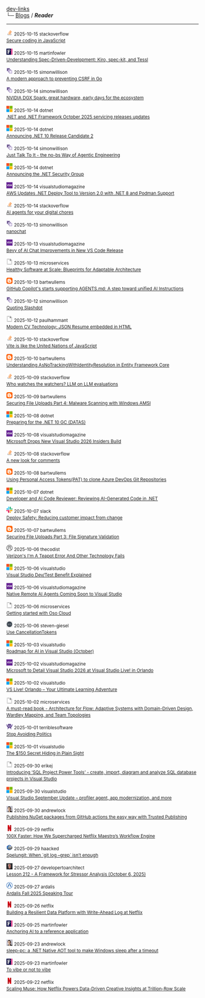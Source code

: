
[dev-links](https://github.com/jurakovic/dev-links/blob/master/README.md#content)  
└─ [Blogs](https://github.com/jurakovic/dev-links/blob/master/README.md#blogs) / ***Reader***  

* * *

![icon](https://raw.githubusercontent.com/jurakovic/dev-links/refs/heads/master/favicons/stackoverflow.png) <small>2025-10-15 stackoverflow</small>  
<small>[Secure coding in JavaScript](https://stackoverflow.blog/2025/10/15/secure-coding-in-javascript/)</small>

![icon](https://raw.githubusercontent.com/jurakovic/dev-links/refs/heads/master/favicons/martinfowler.png) <small>2025-10-15 martinfowler</small>  
<small>[Understanding Spec-Driven-Development: Kiro, spec-kit, and Tessl](https://martinfowler.com/articles/exploring-gen-ai/sdd-3-tools.html)</small>

![icon](https://raw.githubusercontent.com/jurakovic/dev-links/refs/heads/master/favicons/simonwillison.png) <small>2025-10-15 simonwillison</small>  
<small>[A modern approach to preventing CSRF in Go](https://simonwillison.net/2025/Oct/15/csrf-in-go/#atom-everything)</small>

![icon](https://raw.githubusercontent.com/jurakovic/dev-links/refs/heads/master/favicons/simonwillison.png) <small>2025-10-14 simonwillison</small>  
<small>[NVIDIA DGX Spark: great hardware, early days for the ecosystem](https://simonwillison.net/2025/Oct/14/nvidia-dgx-spark/#atom-everything)</small>

![icon](https://raw.githubusercontent.com/jurakovic/dev-links/refs/heads/master/favicons/microsoft.png) <small>2025-10-14 dotnet</small>  
<small>[.NET and .NET Framework October 2025 servicing releases updates](https://devblogs.microsoft.com/dotnet/dotnet-and-dotnet-framework-october-2025-servicing-updates/)</small>

![icon](https://raw.githubusercontent.com/jurakovic/dev-links/refs/heads/master/favicons/microsoft.png) <small>2025-10-14 dotnet</small>  
<small>[Announcing .NET 10 Release Candidate 2](https://devblogs.microsoft.com/dotnet/dotnet-10-rc-2/)</small>

![icon](https://raw.githubusercontent.com/jurakovic/dev-links/refs/heads/master/favicons/simonwillison.png) <small>2025-10-14 simonwillison</small>  
<small>[Just Talk To It - the no-bs Way of Agentic Engineering](https://simonwillison.net/2025/Oct/14/agentic-engineering/#atom-everything)</small>

![icon](https://raw.githubusercontent.com/jurakovic/dev-links/refs/heads/master/favicons/microsoft.png) <small>2025-10-14 dotnet</small>  
<small>[Announcing the .NET Security Group](https://devblogs.microsoft.com/dotnet/announcing-dotnet-security-group/)</small>

![icon](https://raw.githubusercontent.com/jurakovic/dev-links/refs/heads/master/favicons/visualstudiomagazine.png) <small>2025-10-14 visualstudiomagazine</small>  
<small>[AWS Updates .NET Deploy Tool to Version 2.0 with .NET 8 and Podman Support](https://visualstudiomagazine.com/Articles/2025/10/14/AWS-Updates-NET-Deploy-Tool-to-Version-2-0-with-NET-8-and-Podman-Support.aspx)</small>

![icon](https://raw.githubusercontent.com/jurakovic/dev-links/refs/heads/master/favicons/stackoverflow.png) <small>2025-10-14 stackoverflow</small>  
<small>[AI agents for your digital chores](https://stackoverflow.blog/2025/10/14/ai-agents-for-your-digital-chores/)</small>

![icon](https://raw.githubusercontent.com/jurakovic/dev-links/refs/heads/master/favicons/simonwillison.png) <small>2025-10-13 simonwillison</small>  
<small>[nanochat](https://simonwillison.net/2025/Oct/13/nanochat/#atom-everything)</small>

![icon](https://raw.githubusercontent.com/jurakovic/dev-links/refs/heads/master/favicons/visualstudiomagazine.png) <small>2025-10-13 visualstudiomagazine</small>  
<small>[Bevy of AI Chat Improvements in New VS Code Release](https://visualstudiomagazine.com/Articles/2025/10/13/Bevy-of-AI-Chat-Improvements-in-New-VS-Code-Release.aspx)</small>

![icon](https://raw.githubusercontent.com/jurakovic/dev-links/refs/heads/master/favicons/blank.png) <small>2025-10-13 microservices</small>  
<small>[Healthy Software at Scale: Blueprints for Adaptable Architecture](http://microservices.io//post/architecture/2025/10/13/healthy-software-at-scale-blueprints-for-adaptable-architecture.html)</small>

![icon](https://raw.githubusercontent.com/jurakovic/dev-links/refs/heads/master/favicons/blogspot.png) <small>2025-10-13 bartwullems</small>  
<small>[GitHub Copilot's starts supporting AGENTS.md: A step toward unified AI Instructions](https://bartwullems.blogspot.com/2025/10/github-copilots-starts-supporting.html)</small>

![icon](https://raw.githubusercontent.com/jurakovic/dev-links/refs/heads/master/favicons/simonwillison.png) <small>2025-10-12 simonwillison</small>  
<small>[Quoting Slashdot](https://simonwillison.net/2025/Oct/12/slashdot/#atom-everything)</small>

![icon](https://raw.githubusercontent.com/jurakovic/dev-links/refs/heads/master/favicons/blank.png) <small>2025-10-12 paulhammant</small>  
<small>[Modern CV Technology: JSON Resume embedded in HTML](https://paulhammant.com/2025/10/12/modern-cv-tech-json-resume-schema/)</small>

![icon](https://raw.githubusercontent.com/jurakovic/dev-links/refs/heads/master/favicons/stackoverflow.png) <small>2025-10-10 stackoverflow</small>  
<small>[Vite is like the United Nations of JavaScript](https://stackoverflow.blog/2025/10/10/vite-is-like-the-united-nations-of-javascript/)</small>

![icon](https://raw.githubusercontent.com/jurakovic/dev-links/refs/heads/master/favicons/blogspot.png) <small>2025-10-10 bartwullems</small>  
<small>[Understanding AsNoTrackingWithIdentityResolution in Entity Framework Core](https://bartwullems.blogspot.com/2025/10/understanding-asnotrackingwithidentityr.html)</small>

![icon](https://raw.githubusercontent.com/jurakovic/dev-links/refs/heads/master/favicons/stackoverflow.png) <small>2025-10-09 stackoverflow</small>  
<small>[Who watches the watchers? LLM on LLM evaluations](https://stackoverflow.blog/2025/10/09/who-watches-the-watchers-llm-on-llm-evaluations/)</small>

![icon](https://raw.githubusercontent.com/jurakovic/dev-links/refs/heads/master/favicons/blogspot.png) <small>2025-10-09 bartwullems</small>  
<small>[Securing File Uploads Part 4: Malware Scanning with Windows AMSI](https://bartwullems.blogspot.com/2025/10/securing-file-uploads-part-4-malware.html)</small>

![icon](https://raw.githubusercontent.com/jurakovic/dev-links/refs/heads/master/favicons/microsoft.png) <small>2025-10-08 dotnet</small>  
<small>[Preparing for the .NET 10 GC (DATAS)](https://devblogs.microsoft.com/dotnet/preparing-for-dotnet-10-gc/)</small>

![icon](https://raw.githubusercontent.com/jurakovic/dev-links/refs/heads/master/favicons/visualstudiomagazine.png) <small>2025-10-08 visualstudiomagazine</small>  
<small>[Microsoft Drops New Visual Studio 2026 Insiders Build](https://visualstudiomagazine.com/Articles/2025/10/08/Microsoft-Drops-New-Visual-Studio-2026-Insiders-Build.aspx)</small>

![icon](https://raw.githubusercontent.com/jurakovic/dev-links/refs/heads/master/favicons/stackoverflow.png) <small>2025-10-08 stackoverflow</small>  
<small>[A new look for comments](https://stackoverflow.blog/2025/10/08/a-new-look-for-comments/)</small>

![icon](https://raw.githubusercontent.com/jurakovic/dev-links/refs/heads/master/favicons/blogspot.png) <small>2025-10-08 bartwullems</small>  
<small>[Using Personal Access Tokens(PAT) to clone Azure DevOps Git Repositories](https://bartwullems.blogspot.com/2025/10/using-personal-access-tokenspat-to.html)</small>

![icon](https://raw.githubusercontent.com/jurakovic/dev-links/refs/heads/master/favicons/microsoft.png) <small>2025-10-07 dotnet</small>  
<small>[Developer and AI Code Reviewer: Reviewing AI-Generated Code in .NET](https://devblogs.microsoft.com/dotnet/developer-and-ai-code-reviewer-reviewing-ai-generated-code-in-dotnet/)</small>

![icon](https://raw.githubusercontent.com/jurakovic/dev-links/refs/heads/master/favicons/slack.png) <small>2025-10-07 slack</small>  
<small>[Deploy Safety: Reducing customer impact from change](https://slack.engineering/deploy-safety/)</small>

![icon](https://raw.githubusercontent.com/jurakovic/dev-links/refs/heads/master/favicons/blogspot.png) <small>2025-10-07 bartwullems</small>  
<small>[Securing File Uploads Part 3: File Signature Validation](https://bartwullems.blogspot.com/2025/10/securing-file-uploads-part-3-file.html)</small>

![icon](https://raw.githubusercontent.com/jurakovic/dev-links/refs/heads/master/favicons/thecodist.png) <small>2025-10-06 thecodist</small>  
<small>[Verizon's I'm A Teapot Error And Other Technology Fails](https://thecodist.com/verizons-im-a-teapot-error-and-other-technology-fails/)</small>

![icon](https://raw.githubusercontent.com/jurakovic/dev-links/refs/heads/master/favicons/microsoft.png) <small>2025-10-06 visualstudio</small>  
<small>[Visual Studio Dev/Test Benefit Explained](https://devblogs.microsoft.com/visualstudio/visual-studio-dev-test-benefit-explained/)</small>

![icon](https://raw.githubusercontent.com/jurakovic/dev-links/refs/heads/master/favicons/visualstudiomagazine.png) <small>2025-10-06 visualstudiomagazine</small>  
<small>[Native Remote AI Agents Coming Soon to Visual Studio](https://visualstudiomagazine.com/Articles/2025/10/06/Native-Remote-AI-Agents-Coming-Soon-to-Visual-Studio.aspx)</small>

![icon](https://raw.githubusercontent.com/jurakovic/dev-links/refs/heads/master/favicons/blank.png) <small>2025-10-06 microservices</small>  
<small>[Getting started with Oso Cloud](http://microservices.io//post/architecture/2025/10/06/getting-started-with-oso-cloud.html)</small>

![icon](https://raw.githubusercontent.com/jurakovic/dev-links/refs/heads/master/favicons/steven-giesel.png) <small>2025-10-06 steven-giesel</small>  
<small>[Use CancellationTokens](https://steven-giesel.com/blogPost/080baaef-27d4-4d98-b0a8-9c3ab96c335e)</small>

![icon](https://raw.githubusercontent.com/jurakovic/dev-links/refs/heads/master/favicons/microsoft.png) <small>2025-10-03 visualstudio</small>  
<small>[Roadmap for AI in Visual Studio (October)](https://devblogs.microsoft.com/visualstudio/roadmap-for-ai-in-visual-studio-october/)</small>

![icon](https://raw.githubusercontent.com/jurakovic/dev-links/refs/heads/master/favicons/visualstudiomagazine.png) <small>2025-10-02 visualstudiomagazine</small>  
<small>[Microsoft to Detail Visual Studio 2026 at Visual Studio Live! in Orlando](https://visualstudiomagazine.com/Articles/2025/10/02/Microsoft-to-Detail-Visual-Studio-2026-Insiders-at-Visual-Studio-Live-in-Orlando.aspx)</small>

![icon](https://raw.githubusercontent.com/jurakovic/dev-links/refs/heads/master/favicons/microsoft.png) <small>2025-10-02 visualstudio</small>  
<small>[VS Live! Orlando – Your Ultimate Learning Adventure](https://devblogs.microsoft.com/visualstudio/visual-studio-live-orlando-2025/)</small>

![icon](https://raw.githubusercontent.com/jurakovic/dev-links/refs/heads/master/favicons/blank.png) <small>2025-10-02 microservices</small>  
<small>[A must-read book - Architecture for Flow: Adaptive Systems with Domain-Driven Design, Wardley Mapping, and Team Topologies](http://microservices.io//post/architecture/2025/10/02/must-read-book-architecture-for-flow.html)</small>

![icon](https://raw.githubusercontent.com/jurakovic/dev-links/refs/heads/master/favicons/terriblesoftware.png) <small>2025-10-01 terriblesoftware</small>  
<small>[Stop Avoiding Politics](https://terriblesoftware.org/2025/10/01/stop-avoiding-politics/)</small>

![icon](https://raw.githubusercontent.com/jurakovic/dev-links/refs/heads/master/favicons/microsoft.png) <small>2025-10-01 visualstudio</small>  
<small>[The $150 Secret Hiding in Plain Sight](https://devblogs.microsoft.com/visualstudio/unlock-vss-benefits-myvisualstudio/)</small>

![icon](https://raw.githubusercontent.com/jurakovic/dev-links/refs/heads/master/favicons/blank.png) <small>2025-09-30 erikej</small>  
<small>[Introducing ‘SQL Project Power Tools’ - create, import, diagram and analyze SQL database projects in Visual Studio](https://erikej.github.io/dotnet/dacfx/sqlserver/visualstudio/2025/09/30/sqlproj-power-tools-visualstudio.html)</small>

![icon](https://raw.githubusercontent.com/jurakovic/dev-links/refs/heads/master/favicons/microsoft.png) <small>2025-09-30 visualstudio</small>  
<small>[Visual Studio September Update – profiler agent, app modernization, and more](https://devblogs.microsoft.com/visualstudio/visual-studio-september-update/)</small>

![icon](https://raw.githubusercontent.com/jurakovic/dev-links/refs/heads/master/favicons/andrewlock.png) <small>2025-09-30 andrewlock</small>  
<small>[Publishing NuGet packages from GitHub actions the easy way with Trusted Publishing](https://andrewlock.net/easily-publishing-nuget-packages-from-github-actions-with-trusted-publishing/)</small>

![icon](https://raw.githubusercontent.com/jurakovic/dev-links/refs/heads/master/favicons/netflix.png) <small>2025-09-29 netflix</small>  
<small>[100X Faster: How We Supercharged Netflix Maestro’s Workflow Engine](https://netflixtechblog.com/100x-faster-how-we-supercharged-netflix-maestros-workflow-engine-028e9637f041?source=rss----2615bd06b42e---4)</small>

![icon](https://raw.githubusercontent.com/jurakovic/dev-links/refs/heads/master/favicons/haacked.png) <small>2025-09-29 haacked</small>  
<small>[Spelungit: When \`git log –grep\` isn’t enough](https://haacked.com/archive/2025/09/29/announcing-spelungit/)</small>

![icon](https://raw.githubusercontent.com/jurakovic/dev-links/refs/heads/master/favicons/developertoarchitect.png) <small>2025-09-27 developertoarchitect</small>  
<small>[Lesson 212 - A Framework for Stressor Analysis (October 6, 2025)](http://www.developertoarchitect.com/lessons/lesson212.html)</small>

![icon](https://raw.githubusercontent.com/jurakovic/dev-links/refs/heads/master/favicons/ardalis.png) <small>2025-09-27 ardalis</small>  
<small>[Ardalis Fall 2025 Speaking Tour](https://ardalis.com/ardalis-fall-2025-speaking-tour/)</small>

![icon](https://raw.githubusercontent.com/jurakovic/dev-links/refs/heads/master/favicons/netflix.png) <small>2025-09-26 netflix</small>  
<small>[Building a Resilient Data Platform with Write-Ahead Log at Netflix](https://netflixtechblog.com/building-a-resilient-data-platform-with-write-ahead-log-at-netflix-127b6712359a?source=rss----2615bd06b42e---4)</small>

![icon](https://raw.githubusercontent.com/jurakovic/dev-links/refs/heads/master/favicons/martinfowler.png) <small>2025-09-25 martinfowler</small>  
<small>[Anchoring AI to a reference application](https://martinfowler.com/articles/exploring-gen-ai/anchoring-to-reference.html)</small>

![icon](https://raw.githubusercontent.com/jurakovic/dev-links/refs/heads/master/favicons/andrewlock.png) <small>2025-09-23 andrewlock</small>  
<small>[sleep-pc: a .NET Native AOT tool to make Windows sleep after a timeout](https://andrewlock.net/sleep-pc-a-dotnet-tool-to-make-windows-sleep-after-a-timeout/)</small>

![icon](https://raw.githubusercontent.com/jurakovic/dev-links/refs/heads/master/favicons/martinfowler.png) <small>2025-09-23 martinfowler</small>  
<small>[To vibe or not to vibe](https://martinfowler.com/articles/exploring-gen-ai/to-vibe-or-not-vibe.html)</small>

![icon](https://raw.githubusercontent.com/jurakovic/dev-links/refs/heads/master/favicons/netflix.png) <small>2025-09-22 netflix</small>  
<small>[Scaling Muse: How Netflix Powers Data-Driven Creative Insights at Trillion-Row Scale](https://netflixtechblog.com/scaling-muse-how-netflix-powers-data-driven-creative-insights-at-trillion-row-scale-aa9ad326fd77?source=rss----2615bd06b42e---4)</small>

